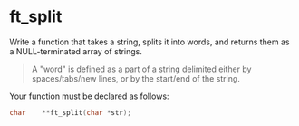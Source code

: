 # ft_split

Write a function that takes a string, splits it into words, and returns them as a NULL-terminated array of strings.

>A "word" is defined as a part of a string delimited either by spaces/tabs/new lines, or by the start/end of the string.

Your function must be declared as follows:
``` c
char    **ft_split(char *str);
```